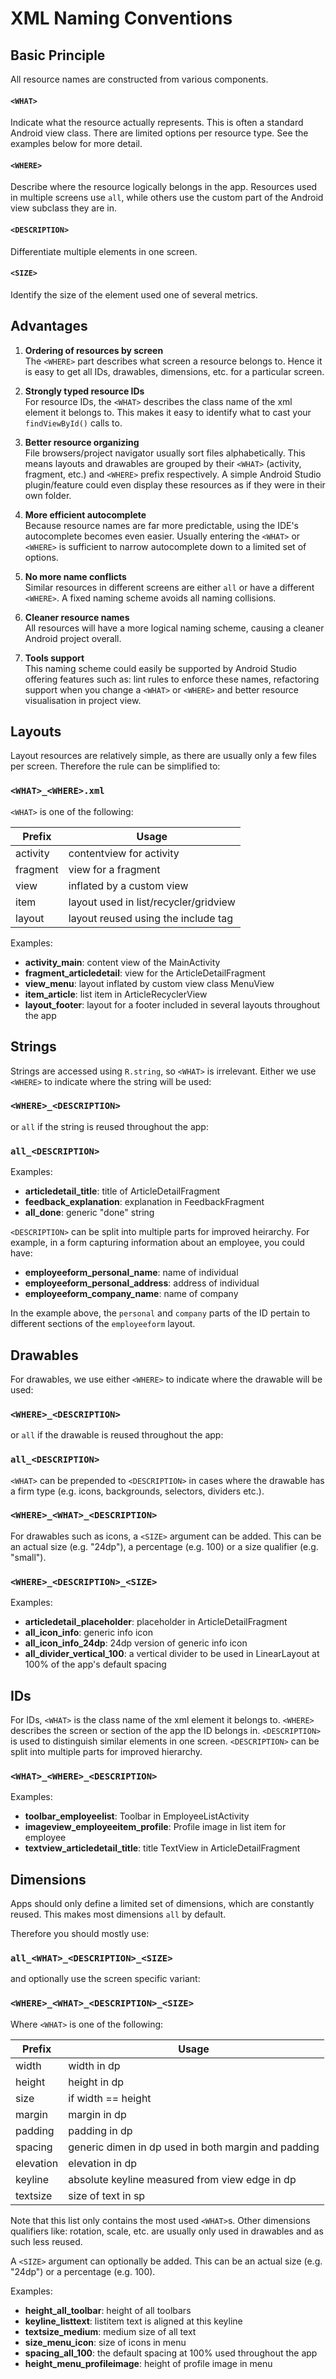 XML Naming Conventions
======================

Basic Principle
---------------
All resource names are constructed from various components.

#### `<WHAT>`
Indicate what the resource actually represents. This is often a standard Android view class. There are
limited options per resource type. See the examples below for more detail.

#### `<WHERE>`
Describe where the resource logically belongs in the app. Resources used in multiple screens use `all`, 
while others use the custom part of the Android view subclass they are in.

#### `<DESCRIPTION>`
Differentiate multiple elements in one screen.

#### `<SIZE>`
Identify the size of the element used one of several metrics.

Advantages
----------

1.  **Ordering of resources by screen**    
	The `<WHERE>` part describes what screen a resource belongs to. Hence it is easy to get all IDs, drawables, 
	dimensions, etc. for a particular screen.

2.  **Strongly typed resource IDs**    
	For resource IDs, the `<WHAT>` describes the class name of the xml element it belongs to. This makes it
	easy to identify what to cast your `findViewById()` calls to.

3.  **Better resource organizing**    
	File browsers/project navigator usually sort files alphabetically. This means layouts and drawables 
	are grouped by their `<WHAT>` (activity, fragment, etc.) and `<WHERE>` prefix respectively. A simple Android 
	Studio plugin/feature could even display these resources as if they were in their own folder.

4.  **More efficient autocomplete**    
	Because resource names are far more predictable, using the IDE's autocomplete becomes even easier. 
	Usually entering the `<WHAT>` or `<WHERE>` is sufficient to narrow autocomplete down to a limited set of 
	options.

5.  **No more name conflicts**    
	Similar resources in different screens are either `all` or have a different `<WHERE>`. A fixed naming 
	scheme avoids all naming collisions.

6.  **Cleaner resource names**    
	All resources will have a more logical naming scheme, causing a cleaner Android project overall.

7.  **Tools support**    
	This naming scheme could easily be supported by Android Studio offering features such as: lint rules to 
	enforce these names, refactoring support when you change a `<WHAT>` or `<WHERE>` and better resource 
	visualisation in project view.


Layouts
-------
Layout resources are relatively simple, as there are usually only a few files per screen. Therefore the 
rule can be simplified to:

### `<WHAT>_<WHERE>.xml`

`<WHAT>` is one of the following:

|  Prefix    | Usage
|  ----------| ---------------------------------------
|  activity  | contentview for activity
|  fragment  | view for a fragment
|  view      | inflated by a custom view
|  item      | layout used in list/recycler/gridview
|  layout    | layout reused using the include tag

Examples:

-  **activity\_main**: content view of the MainActivity
-  **fragment\_articledetail**: view for the ArticleDetailFragment
-  **view\_menu**: layout inflated by custom view class MenuView
-  **item\_article**: list item in ArticleRecyclerView
-  **layout\_footer**: layout for a footer included in several layouts throughout the app


Strings
-------
Strings are accessed using `R.string`, so `<WHAT>` is irrelevant. Either we use `<WHERE>` to indicate 
where the string will be used:

### `<WHERE>_<DESCRIPTION>`

or `all` if the string is reused throughout the app:

### `all_<DESCRIPTION>`

Examples:

-  **articledetail\_title**: title of ArticleDetailFragment
-  **feedback\_explanation**: explanation in FeedbackFragment
-  **all\_done**: generic "done" string

`<DESCRIPTION>` can be split into multiple parts for improved heirarchy. For example, in a form capturing
information about an employee, you could have: 

-  **employeeform\_personal\_name**: name of individual 
-  **employeeform\_personal\_address**: address of individual
-  **employeeform\_company\_name**: name of company

In the example above, the `personal` and `company` parts of the ID pertain to different sections of 
the `employeeform` layout.

Drawables
---------
For drawables, we use either `<WHERE>` to indicate where the drawable will be used:

### `<WHERE>_<DESCRIPTION>`

or `all` if the drawable is reused throughout the app:

### `all_<DESCRIPTION>`

`<WHAT>` can be prepended to `<DESCRIPTION>` in cases where the drawable has a firm type (e.g. icons,
backgrounds, selectors, dividers etc.).

### `<WHERE>_<WHAT>_<DESCRIPTION>`

For drawables such as icons, a `<SIZE>` argument can be added. This can be an actual size (e.g. "24dp"), a
percentage (e.g. 100) or a size qualifier (e.g. "small").

### `<WHERE>_<DESCRIPTION>_<SIZE>`

Examples:

-  **articledetail\_placeholder**: placeholder in ArticleDetailFragment
-  **all\_icon\_info**: generic info icon
-  **all\_icon\_info\_24dp**: 24dp version of generic info icon
-  **all\_divider\_vertical\_100**: a vertical divider to be used in LinearLayout at 100% of the app's 
                                    default spacing


IDs
---
For IDs, `<WHAT>` is the class name of the xml element it belongs to. `<WHERE>` describes the screen or 
section of the app the ID belongs in. `<DESCRIPTION>` is used to distinguish similar elements in one screen. 
`<DESCRIPTION>` can be split into multiple parts for improved hierarchy.

### `<WHAT>_<WHERE>_<DESCRIPTION>`

Examples:

-  **toolbar_employeelist**: Toolbar in EmployeeListActivity
-  **imageview\_employeeitem\_profile**: Profile image in list item for employee
-  **textview\_articledetail\_title**: title TextView in ArticleDetailFragment


Dimensions
----------
Apps should only define a limited set of dimensions, which are constantly reused. This makes most 
dimensions `all` by default.

Therefore you should mostly use:

### `all_<WHAT>_<DESCRIPTION>_<SIZE>`

and optionally use the screen specific variant:

### `<WHERE>_<WHAT>_<DESCRIPTION>_<SIZE>`

Where `<WHAT>` is one of the following:

|  Prefix     | Usage
|  -----------| ------------------------------------------------
|  width      | width in dp
|  height     | height in dp
|  size       | if width == height
|  margin     | margin in dp
|  padding    | padding in dp
|  spacing    | generic dimen in dp used in both margin and padding
|  elevation  | elevation in dp
|  keyline    | absolute keyline measured from view edge in dp
|  textsize   | size of text in sp

Note that this list only contains the most used `<WHAT>`s. Other dimensions qualifiers like: rotation, 
scale, etc. are usually only used in drawables and as such less reused.

A `<SIZE>` argument can optionally be added. This can be an actual size (e.g. "24dp") or a percentage 
(e.g. 100).

Examples:

-  **height\_all\_toolbar**: height of all toolbars
-  **keyline\_listtext**: listitem text is aligned at this keyline
-  **textsize\_medium**: medium size of all text
-  **size\_menu\_icon**: size of icons in menu
-  **spacing\_all_100**: the default spacing at 100% used throughout the app
-  **height\_menu\_profileimage**: height of profile image in menu
